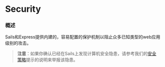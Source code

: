 # Security
### 概述
Sails和Express提供内建的，容易配置的保护机制以阻止众多已知类型的web应用级别的攻击。

> **注意**：如果你确认已经在Sails上发现计算机安全隐患，请参考我们的[安全策略](https://github.com/balderdashy/sails-docs/blob/master/security/SAILS-SECURITY-POLICY.md)提示的说明来举报该隐患。

<docmeta name="displayName" value="Security">

